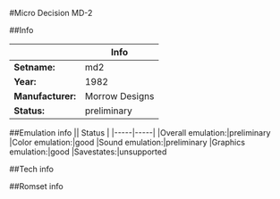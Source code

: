 #Micro Decision MD-2

##Info

||Info|
|-----|-----|
|**Setname:**|md2
|**Year:**|1982
|**Manufacturer:**|Morrow Designs
|**Status:**|preliminary

##Emulation info
|| Status |
|-----|-----|
|Overall emulation:|preliminary
|Color emulation:|good
|Sound emulation:|preliminary
|Graphics emulation:|good
|Savestates:|unsupported

##Tech info

##Romset info

<!--- START OF EDITED COMMENT DO NOT TOUCH TEXT ABOVE-->

